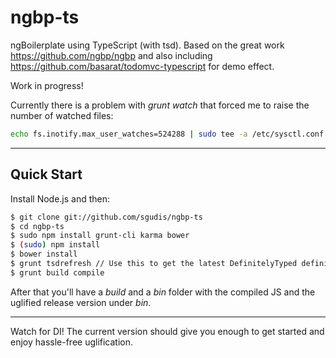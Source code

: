 # ngbp-ts
ngBoilerplate using TypeScript (with tsd).
Based on the great work https://github.com/ngbp/ngbp and also including https://github.com/basarat/todomvc-typescript for demo effect.

Work in progress!

Currently there is a problem with *grunt watch* that forced me to raise the number of watched files:
```sh
echo fs.inotify.max_user_watches=524288 | sudo tee -a /etc/sysctl.conf && sudo sysctl -p
```

***

## Quick Start

Install Node.js and then:

```sh
$ git clone git://github.com/sgudis/ngbp-ts
$ cd ngbp-ts
$ sudo npm install grunt-cli karma bower
$ (sudo) npm install
$ bower install
$ grunt tsdrefresh // Use this to get the latest DefinitelyTyped definitions.
$ grunt build compile
```

After that you'll have a *build* and a *bin* folder with the compiled JS and the uglified release version under *bin*.

***

Watch for DI! The current version should give you enough to get started and enjoy hassle-free uglification.
